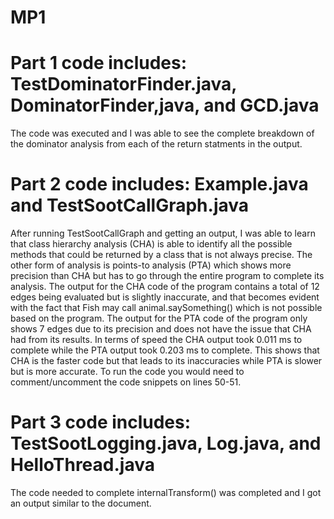 # MP1
# Part 1 code includes: TestDominatorFinder.java, DominatorFinder,java, and GCD.java
The code was executed and I was able to see the complete breakdown of the dominator analysis from each of the return statments in the output.

# Part 2 code includes: Example.java and TestSootCallGraph.java
After running TestSootCallGraph and getting an output, I was able to learn that class hierarchy analysis (CHA) is able to identify all the possible methods that could be returned by a class that is not always precise. The other form of analysis is points-to analysis (PTA) which shows more precision than CHA but has to go through the entire program to complete its analysis. The output for the CHA code of the program contains a total of 12 edges being evaluated but is slightly inaccurate, and that becomes evident with the fact that Fish may call animal.saySomething() which is not possible based on the program. The output for the PTA code of the program only shows 7 edges due to its precision and does not have the issue that CHA had from its results. In terms of speed the CHA output took 0.011 ms to complete while the PTA output took 0.203 ms to complete. This shows that CHA is the faster code but that leads to its inaccuracies while PTA is slower but is more accurate. To run the code you would need to comment/uncomment the code snippets on lines 50-51.

# Part 3 code includes: TestSootLogging.java, Log.java, and HelloThread.java
The code needed to complete internalTransform() was completed and I got an output similar to the document.
